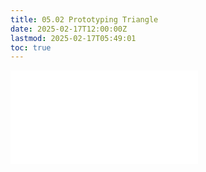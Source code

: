 ```yaml
---
title: 05.02 Prototyping Triangle
date: 2025-02-17T12:00:00Z
lastmod: 2025-02-17T05:49:01
toc: true
---
```


![Link to included file content](../../../../electronics/prototyping-triangle.md)
